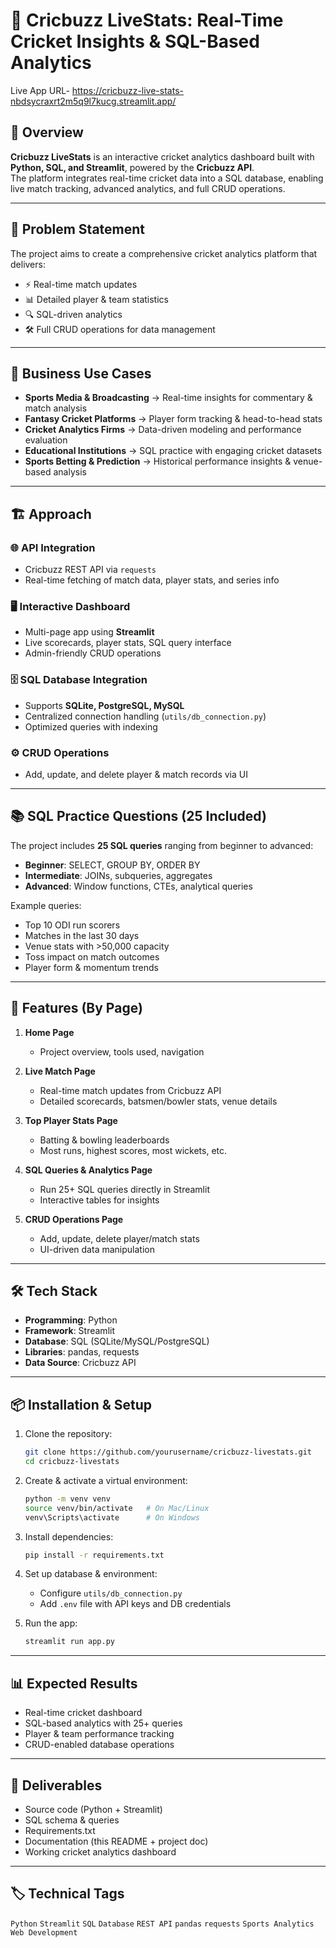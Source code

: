 # 🏏 Cricbuzz LiveStats: Real-Time Cricket Insights & SQL-Based Analytics  

Live App URL- https://cricbuzz-live-stats-nbdsycraxrt2m5q9l7kucg.streamlit.app/

## 📖 Overview  
**Cricbuzz LiveStats** is an interactive cricket analytics dashboard built with **Python, SQL, and Streamlit**, powered by the **Cricbuzz API**.  
The platform integrates real-time cricket data into a SQL database, enabling live match tracking, advanced analytics, and full CRUD operations.  

---

## 🎯 Problem Statement  
The project aims to create a comprehensive cricket analytics platform that delivers:  
- ⚡ Real-time match updates  
- 📊 Detailed player & team statistics  
- 🔍 SQL-driven analytics  
- 🛠️ Full CRUD operations for data management  

---

## 💼 Business Use Cases  
- **Sports Media & Broadcasting** → Real-time insights for commentary & match analysis  
- **Fantasy Cricket Platforms** → Player form tracking & head-to-head stats  
- **Cricket Analytics Firms** → Data-driven modeling and performance evaluation  
- **Educational Institutions** → SQL practice with engaging cricket datasets  
- **Sports Betting & Prediction** → Historical performance insights & venue-based analysis  

---

## 🏗️ Approach  

### 🌐 API Integration  
- Cricbuzz REST API via `requests`  
- Real-time fetching of match data, player stats, and series info  

### 🖥️ Interactive Dashboard  
- Multi-page app using **Streamlit**  
- Live scorecards, player stats, SQL query interface  
- Admin-friendly CRUD operations  

### 🗄️ SQL Database Integration  
- Supports **SQLite, PostgreSQL, MySQL**  
- Centralized connection handling (`utils/db_connection.py`)  
- Optimized queries with indexing  

### ⚙️ CRUD Operations  
- Add, update, and delete player & match records via UI  

---

## 📚 SQL Practice Questions (25 Included)  
The project includes **25 SQL queries** ranging from beginner to advanced:  
- **Beginner**: SELECT, GROUP BY, ORDER BY  
- **Intermediate**: JOINs, subqueries, aggregates  
- **Advanced**: Window functions, CTEs, analytical queries  

Example queries:  
- Top 10 ODI run scorers  
- Matches in the last 30 days  
- Venue stats with >50,000 capacity  
- Toss impact on match outcomes  
- Player form & momentum trends  

---

## 📌 Features (By Page)  

1. **Home Page**  
   - Project overview, tools used, navigation  

2. **Live Match Page**  
   - Real-time match updates from Cricbuzz API  
   - Detailed scorecards, batsmen/bowler stats, venue details  

3. **Top Player Stats Page**  
   - Batting & bowling leaderboards  
   - Most runs, highest scores, most wickets, etc.  

4. **SQL Queries & Analytics Page**  
   - Run 25+ SQL queries directly in Streamlit  
   - Interactive tables for insights  

5. **CRUD Operations Page**  
   - Add, update, delete player/match stats  
   - UI-driven data manipulation  

---

## 🛠️ Tech Stack  
- **Programming**: Python  
- **Framework**: Streamlit  
- **Database**: SQL (SQLite/MySQL/PostgreSQL)  
- **Libraries**: pandas, requests  
- **Data Source**: Cricbuzz API  

---

## 📦 Installation & Setup  

1. Clone the repository:  
   ```bash
   git clone https://github.com/yourusername/cricbuzz-livestats.git
   cd cricbuzz-livestats
   ```

2. Create & activate a virtual environment:  
   ```bash
   python -m venv venv
   source venv/bin/activate   # On Mac/Linux  
   venv\Scripts\activate      # On Windows  
   ```

3. Install dependencies:  
   ```bash
   pip install -r requirements.txt
   ```

4. Set up database & environment:  
   - Configure `utils/db_connection.py`  
   - Add `.env` file with API keys and DB credentials  

5. Run the app:  
   ```bash
   streamlit run app.py
   ```

---

## 📊 Expected Results  
- Real-time cricket dashboard  
- SQL-based analytics with 25+ queries  
- Player & team performance tracking  
- CRUD-enabled database operations  

---

## 📑 Deliverables  
- Source code (Python + Streamlit)  
- SQL schema & queries  
- Requirements.txt  
- Documentation (this README + project doc)  
- Working cricket analytics dashboard  

---

## 🏷️ Technical Tags  
`Python` `Streamlit` `SQL` `Database` `REST API` `pandas` `requests` `Sports Analytics` `Web Development`  
